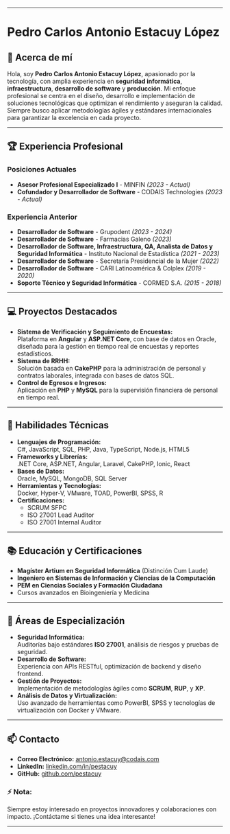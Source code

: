 
---

# Pedro Carlos Antonio Estacuy López  

## 👋 Acerca de mí  
Hola, soy **Pedro Carlos Antonio Estacuy López**, apasionado por la tecnología, con amplia experiencia en **seguridad informática**, **infraestructura**, **desarrollo de software** y **producción**. Mi enfoque profesional se centra en el diseño, desarrollo e implementación de soluciones tecnológicas que optimizan el rendimiento y aseguran la calidad. Siempre busco aplicar metodologías ágiles y estándares internacionales para garantizar la excelencia en cada proyecto.  

---

## 🏆 Experiencia Profesional  
### Posiciones Actuales  
- **Asesor Profesional Especializado I** - MINFIN *(2023 - Actual)*  
- **Cofundador y Desarrollador de Software** - CODAIS Technologies *(2023 - Actual)*  

### Experiencia Anterior  
- **Desarrollador de Software** - Grupodent *(2023 - 2024)*  
- **Desarrollador de Software** - Farmacias Galeno *(2023)*  
- **Desarrollador de Software, Infraestructura, QA, Analista de Datos y Seguridad Informática** - Instituto Nacional de Estadística *(2021 - 2023)*  
- **Desarrollador de Software** - Secretaría Presidencial de la Mujer *(2022)*  
- **Desarrollador de Software** - CARI Latinoamérica & Colplex *(2019 - 2020)*  
- **Soporte Técnico y Seguridad Informática** - CORMED S.A. *(2015 - 2018)*  

---

## 💻 Proyectos Destacados  
- **Sistema de Verificación y Seguimiento de Encuestas:**  
  Plataforma en **Angular** y **ASP.NET Core**, con base de datos en Oracle, diseñada para la gestión en tiempo real de encuestas y reportes estadísticos.  
- **Sistema de RRHH:**  
  Solución basada en **CakePHP** para la administración de personal y contratos laborales, integrada con bases de datos SQL.  
- **Control de Egresos e Ingresos:**  
  Aplicación en **PHP** y **MySQL** para la supervisión financiera de personal en tiempo real.  

---

## 🔧 Habilidades Técnicas  
- **Lenguajes de Programación:**  
  C#, JavaScript, SQL, PHP, Java, TypeScript, Node.js, HTML5  
- **Frameworks y Librerías:**  
  .NET Core, ASP.NET, Angular, Laravel, CakePHP, Ionic, React  
- **Bases de Datos:**  
  Oracle, MySQL, MongoDB, SQL Server  
- **Herramientas y Tecnologías:**  
  Docker, Hyper-V, VMware, TOAD, PowerBI, SPSS, R  
- **Certificaciones:**  
  - SCRUM SFPC  
  - ISO 27001 Lead Auditor  
  - ISO 27001 Internal Auditor  

---

## 📚 Educación y Certificaciones  
- **Magíster Artium en Seguridad Informática** (Distinción Cum Laude)  
- **Ingeniero en Sistemas de Información y Ciencias de la Computación**  
- **PEM en Ciencias Sociales y Formación Ciudadana**  
- Cursos avanzados en Bioingeniería y Medicina  

---

## 🌟 Áreas de Especialización  
- **Seguridad Informática:**  
  Auditorías bajo estándares **ISO 27001**, análisis de riesgos y pruebas de seguridad.  
- **Desarrollo de Software:**  
  Experiencia con APIs RESTful, optimización de backend y diseño frontend.  
- **Gestión de Proyectos:**  
  Implementación de metodologías ágiles como **SCRUM**, **RUP**, y **XP**.  
- **Análisis de Datos y Virtualización:**  
  Uso avanzado de herramientas como PowerBI, SPSS y tecnologías de virtualización con Docker y VMware.  

---

## 📫 Contacto  
- **Correo Electrónico:** [antonio.estacuy@codais.com](mailto:antonio.estacuy@codais.com)  
- **LinkedIn:** [linkedin.com/in/pestacuy](https://www.linkedin.com/in/pestacuy)  
- **GitHub:** [github.com/pestacuy](https://github.com/pestacuy)  

### ⚡ Nota:  
Siempre estoy interesado en proyectos innovadores y colaboraciones con impacto. ¡Contáctame si tienes una idea interesante!  

--- 
